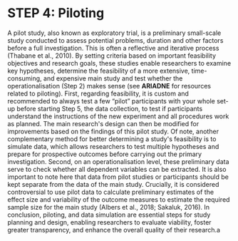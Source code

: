 # STEP 4: Piloting

A pilot study, also known as exploratory trial, is a preliminary small-scale study conducted to assess potential problems, duration and other factors before a full investigation. This is often a reflective and iterative process (Thabane et al., 2010). By setting criteria based on important feasibility objectives and research goals, these studies enable researchers to examine key hypotheses, determine the feasibility of a more extensive, time-consuming, and expensive main study and test whether the operationalisation (Step 2) makes sense (see **ARIADNE** for resources related to piloting). First, regarding feasibility, it is custom and recommended to always test a few “pilot” participants with your whole set-up before starting Step 5, the data collection, to test if participants understand the instructions of the new experiment and all procedures work as planned. The main research's design can then be modified for improvements based on the findings of this pilot study. Of note, another complementary method for better determining a study's feasibility is to simulate data, which allows researchers to test multiple hypotheses and prepare for prospective outcomes before carrying out the primary investigation. Second, on an operationalisation level, these preliminary data serve to check whether all dependent variables can be extracted. It is also important to note here that data from pilot studies or participants should be kept separate from the data of the main study. Crucially, it is considered controversial to use pilot data to calculate preliminary estimates of the effect size and variability of the outcome measures to estimate the required sample size for the main study (Albers et al., 2018; Sakaluk, 2016). In conclusion, piloting, and data simulation are essential steps for study planning and design, enabling researchers to evaluate viability, foster greater transparency, and enhance the overall quality of their research.a
